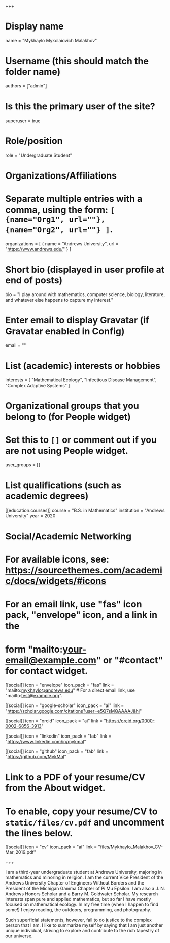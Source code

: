 +++
# Display name
name = "Mykhaylo Mykolaiovich Malakhov"

# Username (this should match the folder name)
authors = ["admin"]

# Is this the primary user of the site?
superuser = true

# Role/position
role = "Undergraduate Student"

# Organizations/Affiliations
#   Separate multiple entries with a comma, using the form: `[ {name="Org1", url=""}, {name="Org2", url=""} ]`.
organizations = [ { name = "Andrews University", url = "https://www.andrews.edu/" } ]

# Short bio (displayed in user profile at end of posts)
bio = "I play around with mathematics, computer science, biology, literature, and whatever else happens to capture my interest."

# Enter email to display Gravatar (if Gravatar enabled in Config)
email = ""

# List (academic) interests or hobbies
interests = [
  "Mathematical Ecology",
  "Infectious Disease Management",
  "Complex Adaptive Systems"
]

# Organizational groups that you belong to (for People widget)
#   Set this to `[]` or comment out if you are not using People widget.
user_groups = []

# List qualifications (such as academic degrees)
[[education.courses]]
  course = "B.S. in Mathematics"
  institution = "Andrews University"
  year = 2020

# Social/Academic Networking
# For available icons, see: https://sourcethemes.com/academic/docs/widgets/#icons
#   For an email link, use "fas" icon pack, "envelope" icon, and a link in the
#   form "mailto:your-email@example.com" or "#contact" for contact widget.

[[social]]
  icon = "envelope"
  icon_pack = "fas"
  link = "mailto:mykhaylo@andrews.edu"  # For a direct email link, use "mailto:test@example.org".

[[social]]
  icon = "google-scholar"
  icon_pack = "ai"
  link = "https://scholar.google.com/citations?user=e5Q7sMQAAAAJ&hl"
  
  [[social]]
  icon = "orcid"
  icon_pack = "ai"
  link = "https://orcid.org/0000-0002-6856-3913"

[[social]]
  icon = "linkedin"
  icon_pack = "fab"
  link = "https://www.linkedin.com/in/mykmal"

[[social]]
  icon = "github"
  icon_pack = "fab"
  link = "https://github.com/MykMal"

# Link to a PDF of your resume/CV from the About widget.
# To enable, copy your resume/CV to `static/files/cv.pdf` and uncomment the lines below.
 [[social]]
   icon = "cv"
   icon_pack = "ai"
   link = "files/Mykhaylo_Malakhov_CV-Mar_2019.pdf"

+++

I am a third-year undergraduate student at Andrews University, majoring in mathematics and minoring in religion. I am the current Vice President of the Andrews University Chapter of Engineers Without Borders and the President of the Michigan Gamma Chapter of Pi Mu Epsilon. I am also a J. N. Andrews Honors Scholar and a Barry M. Goldwater Scholar. My research interests span pure and applied mathematics, but so far I have mostly focused on mathematical ecology. In my free time (when I happen to find some!) I enjoy reading, the outdoors, programming, and photography.

Such superficial statements, however, fail to do justice to the complex person that I am. I like to summarize myself by saying that I am just another unique individual, striving to explore and contribute to the rich tapestry of our universe.
